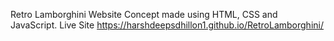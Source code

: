 Retro Lamborghini Website Concept made using HTML, CSS and JavaScript.
Live Site https://harshdeepsdhillon1.github.io/RetroLamborghini/

